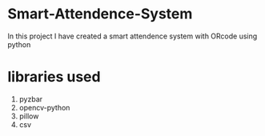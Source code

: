# Smart-Attendence-System

In this project I have created a smart attendence system with ORcode using python

# libraries used

1) pyzbar
2) opencv-python
3) pillow
4) csv

